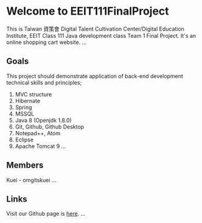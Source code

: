 # Welcome to EEIT111FinalProject

This is Taiwan 資策會 Digital Talent Cultivation Center/Digital Education Institute, EEIT Class 111 Java development class Team 1 Final Project. It's an online shopping cart website.
...

## Goals
This project should demonstrate application of back-end development technical skills and principles;
1) MVC structure
2) Hibernate
3) Spring
4) MSSQL
5) Java 8 (Openjdk 1.8.0)
6) Git, Github, Github Desktop
7) Notepad++, Atom
8) Eclipse
9) Apache Tomcat 9
...

## Members
Kuei - omgitskuei
...

## Links
Visit our Github page is [here](https://github.com/omgitskuei/EEIT111FinalProject).
...
